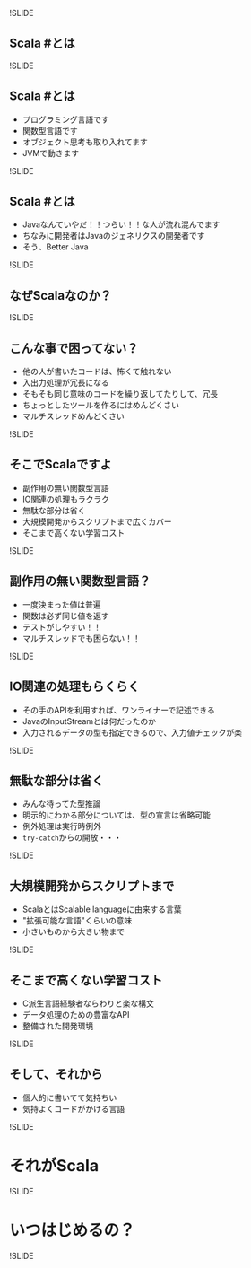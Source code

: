 !SLIDE

## Scala #とは

!SLIDE

## Scala #とは

 - プログラミング言語です
 - 関数型言語です
 - オブジェクト思考も取り入れてます
 - JVMで動きます

!SLIDE

## Scala #とは

 - Javaなんていやだ！！つらい！！な人が流れ混んでます
 - ちなみに開発者はJavaのジェネリクスの開発者です
 - そう、Better Java

!SLIDE

## なぜScalaなのか？

!SLIDE

## こんな事で困ってない？
 
 - 他の人が書いたコードは、怖くて触れない
 - 入出力処理が冗長になる
 - そもそも同じ意味のコードを繰り返してたりして、冗長
 - ちょっとしたツールを作るにはめんどくさい
 - マルチスレッドめんどくさい

!SLIDE

## そこでScalaですよ
 
 - 副作用の無い関数型言語
 - IO関連の処理もラクラク
 - 無駄な部分は省く
 - 大規模開発からスクリプトまで広くカバー
 - そこまで高くない学習コスト

!SLIDE

## 副作用の無い関数型言語？

 - 一度決まった値は普遍
 - 関数は必ず同じ値を返す
 - テストがしやすい！！
 - マルチスレッドでも困らない！！

!SLIDE

## IO関連の処理もらくらく

 - その手のAPIを利用すれば、ワンライナーで記述できる
 - JavaのInputStreamとは何だったのか
 - 入力されるデータの型も指定できるので、入力値チェックが楽

!SLIDE

## 無駄な部分は省く

 - みんな待ってた型推論
 - 明示的にわかる部分については、型の宣言は省略可能
 - 例外処理は実行時例外
 - `try-catch`からの開放・・・

!SLIDE

## 大規模開発からスクリプトまで
 
 - ScalaとはScalable languageに由来する言葉
 - "拡張可能な言語"くらいの意味
 - 小さいものから大きい物まで

!SLIDE

## そこまで高くない学習コスト

 - C派生言語経験者ならわりと楽な構文
 - データ処理のための豊富なAPI
 - 整備された開発環境

!SLIDE

## そして、それから
 
 - 個人的に書いてて気持ちい
 - 気持よくコードがかける言語

!SLIDE

# それがScala

!SLIDE

# いつはじめるの？

!SLIDE

<center><img src="what_scala/ima.png" alt=""></center>